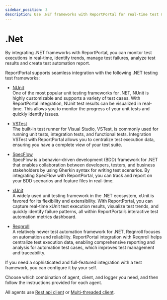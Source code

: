 ```yaml
---
sidebar_position: 3
description: Use .NET frameworks with ReportPortal for real-time test monitoring, trend tracking, failure management, result analysis, and test automation reports.
---
```


# .Net

By integrating .NET frameworks with ReportPortal, you can monitor test executions in real-time, identify trends, manage test failures, analyze test results and create test automation report.

ReportPortal supports seamless integration with the following .NET testing test frameworks:

- [NUnit](/log-data-in-reportportal/test-framework-integration/Net/NUnit)<br />
One of the most popular unit testing frameworks for .NET, NUnit is highly customizable and supports a variety of test cases. With ReportPortal integration, NUnit test results can be visualized in real-time. This allows you to monitor the progress of your unit tests and quickly identify issues.

- [VSTest](/log-data-in-reportportal/test-framework-integration/Net/VSTest)<br />
The built-in test runner for Visual Studio, VSTest, is commonly used for running unit tests, integration tests, and functional tests. Integration VSTest with ReportPortal allows you to centralize test execution data, ensuring you have a complete view of your test suite.

- [SpecFlow](/log-data-in-reportportal/test-framework-integration/Net/SpecFlow)<br />
SpecFlow is a behavior-driven development (BDD) framework for .NET that enables collaboration between developers, testers, and business stakeholders by using Gherkin syntax for writing test scenarios. By integrating SpecFlow with ReportPortal, you can track and report on your BDD scenarios and feature files in real-time.

- [xUnit](/log-data-in-reportportal/test-framework-integration/Net/xUnit)<br />
A widely used unit testing framework in the .NET ecosystem, xUnit is favored for its flexibility and extensibility. With ReportPortal, you can capture real-time xUnit test execution results, visualize test trends, and quickly identify failure patterns, all within ReportPortal’s interactive test automation metrics dashboard.

- [Reqnroll](/log-data-in-reportportal/test-framework-integration/Net/Reqnroll)<br />
A relatively newer test automation framework for .NET, Reqnroll focuses on automation and reliability. ReportPortal integration with Reqnroll helps centralize test execution data, enabling comprehensive reporting and analysis for automation test cases, which improves test management and traceability.

If you need a sophisticated and full-featured integration with a test framework, you can configure it by your self.

Choose which combination of agent, client, and logger you need, and then follow the instructions provided for each agent.

All agents use [Rest api client](https://github.com/reportportal/client-net) or [Multi-threaded client](https://github.com/reportportal/commons-net).
